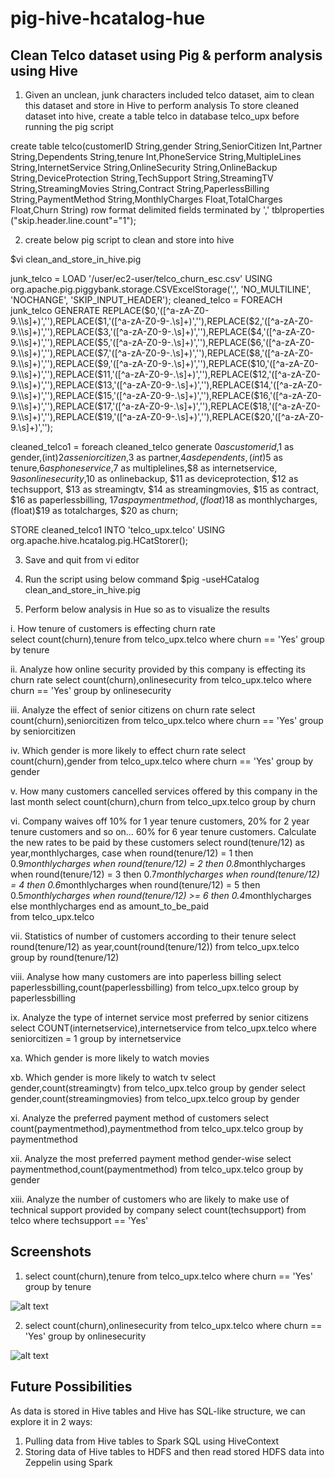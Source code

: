 # pig-hive-hcatalog-hue
## Clean Telco dataset using Pig & perform analysis using Hive

1) Given an unclean, junk characters included telco dataset, aim to clean this dataset  and store in Hive to perform analysis To store cleaned dataset into hive, create a table telco in database telco_upx before running the pig script  

create table telco(customerID String,gender String,SeniorCitizen Int,Partner String,Dependents String,tenure Int,PhoneService String,MultipleLines String,InternetService String,OnlineSecurity String,OnlineBackup String,DeviceProtection String,TechSupport String,StreamingTV String,StreamingMovies String,Contract String,PaperlessBilling String,PaymentMethod String,MonthlyCharges Float,TotalCharges Float,Churn String) row format delimited fields terminated by ',' tblproperties ("skip.header.line.count"="1");  

2) create below pig script to clean and store into hive

$vi clean_and_store_in_hive.pig 

junk_telco = LOAD '/user/ec2-user/telco_churn_esc.csv' USING org.apache.pig.piggybank.storage.CSVExcelStorage(',', 'NO_MULTILINE', 'NOCHANGE', 'SKIP_INPUT_HEADER'); cleaned_telco = FOREACH junk_telco GENERATE REPLACE($0,'([^a-zA-Z0-9.\\s]+)',''),REPLACE($1,'([^a-zA-Z0-9-.\\s]+)',''),REPLACE($2,'([^a-zA-Z0-9.\\s]+)',''),REPLACE($3,'([^a-zA-Z0-9-.\\s]+)',''),REPLACE($4,'([^a-zA-Z0-9.\\s]+)',''),REPLACE($5,'([^a-zA-Z0-9-.\\s]+)',''),REPLACE($6,'([^a-zA-Z0-9.\\s]+)',''),REPLACE($7,'([^a-zA-Z0-9-.\\s]+)',''),REPLACE($8,'([^a-zA-Z0-9.\\s]+)',''),REPLACE($9,'([^a-zA-Z0-9-.\\s]+)',''),REPLACE($10,'([^a-zA-Z0-9.\\s]+)',''),REPLACE($11,'([^a-zA-Z0-9-.\\s]+)',''),REPLACE($12,'([^a-zA-Z0-9.\\s]+)',''),REPLACE($13,'([^a-zA-Z0-9-.\\s]+)',''),REPLACE($14,'([^a-zA-Z0-9.\\s]+)',''),REPLACE($15,'([^a-zA-Z0-9-.\\s]+)',''),REPLACE($16,'([^a-zA-Z0-9.\\s]+)',''),REPLACE($17,'([^a-zA-Z0-9-.\\s]+)',''),REPLACE($18,'([^a-zA-Z0-9.\\s]+)',''),REPLACE($19,'([^a-zA-Z0-9-.\\s]+)',''),REPLACE($20,'([^a-zA-Z0-9.\\s]+)',''); 

cleaned_telco1 = foreach cleaned_telco generate $0 as customerid,$1 as gender,(int)$2 as seniorcitizen,$3 as partner,$4 as dependents,(int)$5 as tenure,$6 as phoneservice,$7 as multiplelines,$8 as internetservice, $9 as onlinesecurity,$10 as onlinebackup, $11 as deviceprotection, $12 as techsupport, $13 as streamingtv, $14 as streamingmovies, $15 as contract, $16 as paperlessbilling, $17 as paymentmethod, (float)$18 as monthlycharges, (float)$19 as totalcharges, $20 as churn; 

STORE cleaned_telco1 INTO 'telco_upx.telco' USING org.apache.hive.hcatalog.pig.HCatStorer();

3) Save and quit from vi editor

4) Run the script using below command 
$pig -useHCatalog clean_and_store_in_hive.pig  

5) Perform below analysis in Hue so as to visualize the results 

i.  How tenure of customers is effecting churn rate  
select count(churn),tenure from telco_upx.telco where churn == 'Yes' group by tenure 

ii. Analyze how online security provided by this company is effecting its churn rate 
select count(churn),onlinesecurity from telco_upx.telco where churn == 'Yes' group by onlinesecurity 

iii. Analyze the effect of senior citizens on churn rate 
select count(churn),seniorcitizen from telco_upx.telco where churn == 'Yes' group by seniorcitizen 

iv. Which gender is more likely to effect churn rate 
select count(churn),gender from telco_upx.telco where churn == 'Yes' group by gender 

v. How many customers cancelled services offered by this company in the last month 
select count(churn),churn from telco_upx.telco group by churn

vi. Company waives off 10% for 1 year tenure customers, 20% for 2 year tenure customers and so on… 60% for 6 year tenure customers. Calculate the new rates to be paid by these customers 
select round(tenure/12) as year,monthlycharges, 
case when round(tenure/12) = 1 then 0.9*monthlycharges 
  when round(tenure/12) = 2 then 0.8*monthlycharges 
  when round(tenure/12) = 3 then 0.7*monthlycharges 
  when round(tenure/12) = 4 then 0.6*monthlycharges 
  when round(tenure/12) = 5 then 0.5*monthlycharges 
  when round(tenure/12) >= 6 then 0.4*monthlycharges 
  else monthlycharges end as amount_to_be_paid  
from telco_upx.telco

vii. Statistics of number of customers according to their tenure 
select round(tenure/12) as year,count(round(tenure/12)) from telco_upx.telco group by round(tenure/12) 

viii. Analyse how many customers are into paperless billing 
select paperlessbilling,count(paperlessbilling) from telco_upx.telco group by paperlessbilling 

ix. Analyze the type of internet service most preferred by senior citizens 
select COUNT(internetservice),internetservice from telco_upx.telco where seniorcitizen = 1 group by internetservice 

xa. Which gender is more likely to watch movies 

xb. Which gender is more likely to watch tv 
select gender,count(streamingtv) from telco_upx.telco group by gender 
select gender,count(streamingmovies) from telco_upx.telco group by gender  

xi. Analyze the preferred payment method of customers 
select count(paymentmethod),paymentmethod from telco_upx.telco group by paymentmethod 

xii. Analyze the most preferred payment method gender-wise 
select paymentmethod,count(paymentmethod) from telco_upx.telco group by gender

xiii. Analyze the number of customers who are likely to make use of technical support provided by company 
select count(techsupport) from telco where techsupport == 'Yes'

## Screenshots

1. select count(churn),tenure from telco_upx.telco where churn == 'Yes' group by tenure
   
![alt text](https://github.com/NavyaSreeKanakala/pig-hive-hcatalog-hue/output1.png)
 
2. select count(churn),onlinesecurity from telco_upx.telco where churn == 'Yes' group by onlinesecurity

![alt text](https://github.com/NavyaSreeKanakala/pig-hive-hcatalog-hue/output2.png)

## Future Possibilities

As data is stored in Hive tables and Hive has SQL-like structure, we can explore it in 2 ways:
  1. Pulling data from Hive tables to Spark SQL using HiveContext
  2. Storing data of Hive tables to HDFS and then read stored HDFS data into Zeppelin using Spark 

